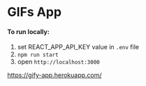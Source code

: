 # GIFs App

#### To run locally:

1. set REACT_APP_API_KEY value in `.env` file
2. `npm run start`
3. open `http://localhost:3000`

https://gify-app.herokuapp.com/